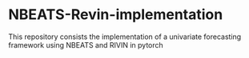 # NBEATS-Revin-implementation
This repository consists the implementation of a univariate forecasting framework using NBEATS and RIVIN in pytorch
